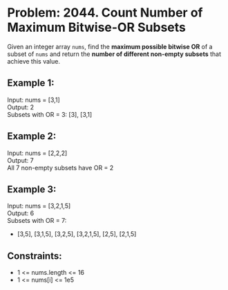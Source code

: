 # Problem: 2044. Count Number of Maximum Bitwise-OR Subsets

Given an integer array `nums`, find the **maximum possible bitwise OR** of a subset of `nums` and return the **number of different non-empty subsets** that achieve this value.

## Example 1:
Input: nums = [3,1]  
Output: 2  
Subsets with OR = 3: [3], [3,1]

## Example 2:
Input: nums = [2,2,2]  
Output: 7  
All 7 non-empty subsets have OR = 2

## Example 3:
Input: nums = [3,2,1,5]  
Output: 6  
Subsets with OR = 7:  
- [3,5], [3,1,5], [3,2,5], [3,2,1,5], [2,5], [2,1,5]

## Constraints:
- 1 <= nums.length <= 16
- 1 <= nums[i] <= 1e5

